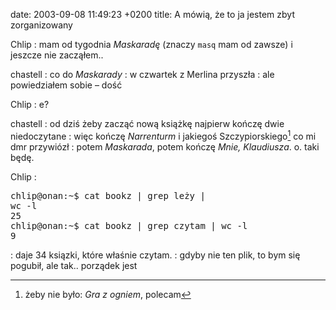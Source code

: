 date: 2003-09-08 11:49:23 +0200
title: A mówią, że to ja jestem zbyt zorganizowany

Chlip
: mam od tygodnia <cite>Maskaradę</cite> (znaczy <code>masq</code> mam od zawsze) i jeszcze nie zacząłem..

chastell
: co do <cite>Maskarady</cite>
: w czwartek z Merlina przyszła
: ale powiedziałem sobie – dość

Chlip
: e?

chastell
: od dziś żeby zacząć nową książkę najpierw kończę dwie niedoczytane
: więc kończę <cite>Narrenturm</cite> i jakiegoś Szczypiorskiego[^1] co mi dmr przywiózł
: potem <cite>Maskarada</cite>, potem kończę <cite>Mnie, Klaudiusza</cite>. o. taki będę.

Chlip
: <pre class='terminal'>chlip@onan:~$ cat bookz | grep leży | wc -l&#x000A;     25&#x000A;chlip@onan:~$ cat bookz | grep czytam | wc -l&#x000A;      9</pre>
: daje 34 ksiązki, które właśnie czytam.
: gdyby nie ten plik, to bym się pogubił, ale tak.. porządek jest

[^1]: żeby nie było: <cite>Gra z ogniem</cite>, polecam
